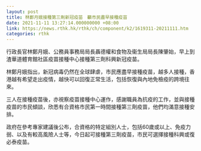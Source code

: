 ```yaml
---
layout: post
title: 林鄭月娥接種第三劑新冠疫苗　籲市民盡早接種疫苗
date: 2021-11-11 13:27:14.000000000 +08:00
link: https://news.rthk.hk/rthk/ch/component/k2/1619311-20211111.htm
categories: rthk
---
```


行政長官林鄭月娥、公務員事務局局長聶德權和食物及衞生局局長陳肇始，早上到渣華道體育館社區疫苗接種中心接種第三劑科興新冠疫苗。

林鄭月娥指出，新冠病毒仍然在全球肆虐，市民應盡早接種疫苗，越多人接種，香港越有希望走出疫情，越快可以回復正常生活，包括恢復與內地免檢疫的跨境往來。　

三人在接種疫苗後，亦視察疫苗接種中心運作，感謝職員為抗疫的工作，並與接種疫苗的市民傾談，欣悉有合資格市民第一時間接種第三劑疫苗，他們均滿意接種安排。
      
政府在參考專家建議後公布，合資格的特定組別人士，包括60歲或以上、免疫力弱、以及有較高風險人士等，今日起可接種第三劑疫苗，市民可選擇接種科興或復必泰疫苗。
